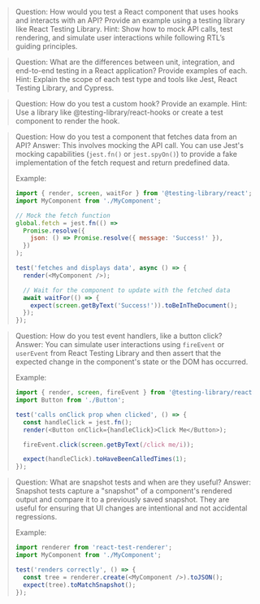 > Question: How would you test a React component that uses hooks and interacts with an API? Provide an example using a testing library like React Testing Library.
Hint: Show how to mock API calls, test rendering, and simulate user interactions while following RTL’s guiding principles.

> Question: What are the differences between unit, integration, and end-to-end testing in a React application? Provide examples of each.
Hint: Explain the scope of each test type and tools like Jest, React Testing Library, and Cypress.

> Question: How do you test a custom hook? Provide an example.
Hint: Use a library like @testing-library/react-hooks or create a test component to render the hook.

> Question: How do you test a component that fetches data from an API?
> Answer: This involves mocking the API call. You can use Jest's mocking capabilities (`jest.fn()` or `jest.spyOn()`) to provide a fake implementation of the fetch request and return predefined data.
>
> Example:
> ```javascript
> import { render, screen, waitFor } from '@testing-library/react';
> import MyComponent from './MyComponent';
> 
> // Mock the fetch function
> global.fetch = jest.fn(() =>
>   Promise.resolve({
>     json: () => Promise.resolve({ message: 'Success!' }),
>   })
> );
> 
> test('fetches and displays data', async () => {
>   render(<MyComponent />);
> 
>   // Wait for the component to update with the fetched data
>   await waitFor(() => {
>     expect(screen.getByText('Success!')).toBeInTheDocument();
>   });
> });
> ```

> Question: How do you test event handlers, like a button click?
> Answer: You can simulate user interactions using `fireEvent` or `userEvent` from React Testing Library and then assert that the expected change in the component's state or the DOM has occurred.
>
> Example:
> ```javascript
> import { render, screen, fireEvent } from '@testing-library/react';
> import Button from './Button';
> 
> test('calls onClick prop when clicked', () => {
>   const handleClick = jest.fn();
>   render(<Button onClick={handleClick}>Click Me</Button>);
> 
>   fireEvent.click(screen.getByText(/click me/i));
> 
>   expect(handleClick).toHaveBeenCalledTimes(1);
> });
> ```

> Question: What are snapshot tests and when are they useful?
> Answer: Snapshot tests capture a "snapshot" of a component's rendered output and compare it to a previously saved snapshot. They are useful for ensuring that UI changes are intentional and not accidental regressions.
>
> Example:
> ```javascript
> import renderer from 'react-test-renderer';
> import MyComponent from './MyComponent';
> 
> test('renders correctly', () => {
>   const tree = renderer.create(<MyComponent />).toJSON();
>   expect(tree).toMatchSnapshot();
> });
> ```
